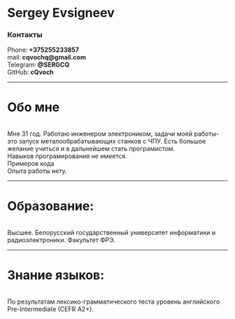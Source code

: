 <h1 id="Sergey Evsigneev">Sergey Evsigneev</h1>
  <h3 id="contact">Контакты</h3>
 <p>Phone:<b> +375255233857</b>
 <br>mail:<b> cqvochq@gmail.com</b>
 <br>Telegram:<b> @SERGCQ</b>
 <br>GitHub:<b> cQvoch</b>
 <hr>
<h1 id='Me'>Обо мне</h1>
 <br>Мне 31 год. Работаю инженером электроником, задачи моей работы-это запуск металообрабатывающих станков с ЧПУ. Есть большое желание учиться и в дальнейшем стать програмистом.
 <br>Навыков програмирования не имеется.
 <br>Примеров кода
 <br>Опыта работы нету.
 <hr>
 <h1>Образование: </h1>
 <br>  Высшее. Белорусский государственный университет информатики и радиоэлектроники. Факультет ФРЭ.
  <hr>
  <h1>Знание языков:</h1>
 <br>По результатам лексико-грамматического теста уровень английского Pre-Intermediate (CEFR A2+).
 <br> 
 </p>
